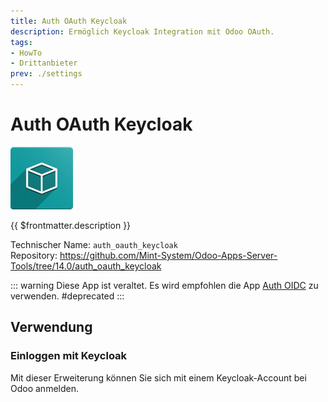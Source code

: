 ```yaml
---
title: Auth OAuth Keycloak
description: Ermöglich Keycloak Integration mit Odoo OAuth.
tags:
- HowTo
- Drittanbieter
prev: ./settings
---
```

# Auth OAuth Keycloak
![icon_oms_box](attachments/icon_oms_box.png)

{{ $frontmatter.description }}

Technischer Name: `auth_oauth_keycloak`\
Repository: <https://github.com/Mint-System/Odoo-Apps-Server-Tools/tree/14.0/auth_oauth_keycloak>

::: warning
Diese App ist veraltet. Es wird empfohlen die App [Auth OIDC](Auth%20OIDC.md) zu verwenden.
#deprecated
:::

## Verwendung

### Einloggen mit Keycloak

Mit dieser Erweiterung können Sie sich mit einem Keycloak-Account bei Odoo anmelden.